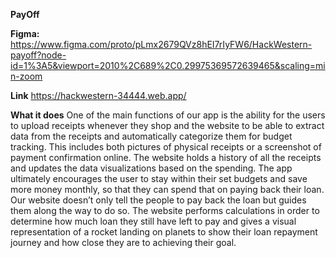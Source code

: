 
**PayOff**

**Figma:**
https://www.figma.com/proto/pLmx2679QVz8hEI7rIyFW6/HackWestern-payoff?node-id=1%3A5&viewport=2010%2C689%2C0.29975369572639465&scaling=min-zoom

**Link**
https://hackwestern-34444.web.app/

**What it does**
One of the main functions of our app is the ability for the users to upload receipts whenever they shop and the website to be able to extract data from the receipts and automatically categorize them for budget tracking. This includes both pictures of physical receipts or a screenshot of payment confirmation online. The website holds a history of all the receipts and updates the data visualizations based on the spending. The app ultimately encourages the user to stay within their set budgets and save more money monthly, so that they can spend that on paying back their loan. Our website doesn’t only tell the people to pay back the loan but guides them along the way to do so. The website performs calculations in order to determine how much loan they still have left to pay and gives a visual representation of a rocket landing on planets to show their loan repayment journey and how close they are to achieving their goal.
